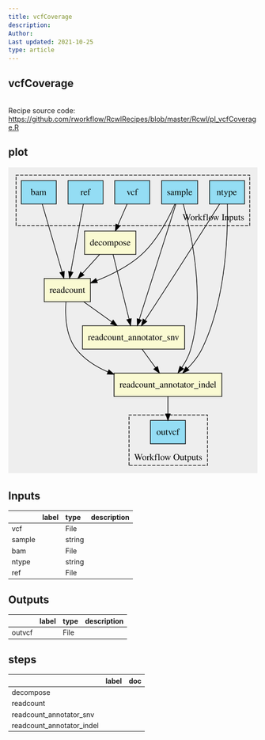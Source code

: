 ```yaml
---
title: vcfCoverage
description: 
Author: 
Last updated: 2021-10-25
type: article
---
```

## vcfCoverage
<br>Recipe source code: <https://github.com/rworkflow/RcwlRecipes/blob/master/Rcwl/pl_vcfCoverage.R>
## plot
![## vcfCoverage](/plots/vcfCoverage.svg)
## Inputs
|       |label |type   |description  |
|:------|:-----|:------|:------------|
|vcf    |      |File   |  |
|sample |      |string |  |
|bam    |      |File   |  |
|ntype  |      |string |  |
|ref    |      |File   |  |
## Outputs
|       |label        |type |description  |
|:------|:------------|:----|:------------|
|outvcf |  |File |  |
## steps
|                          |label        |doc          |
|:-------------------------|:------------|:------------|
|decompose                 |  |  |
|readcount                 |  |  |
|readcount_annotator_snv   |  |  |
|readcount_annotator_indel |  |  |
